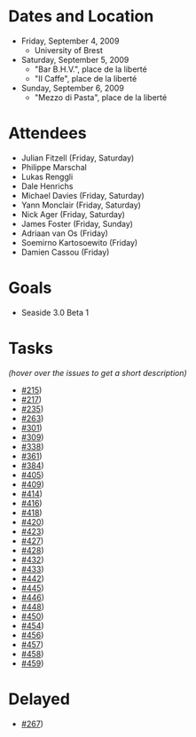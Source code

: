 # Dates and Location #

  * Friday, September 4, 2009
    * University of Brest
  * Saturday, September 5, 2009
    * "Bar B.H.V.", place de la liberté
    * "Il Caffe", place de la liberté
  * Sunday, September 6, 2009
    * "Mezzo di Pasta", place de la liberté

# Attendees #

  * Julian Fitzell (Friday, Saturday)
  * Philippe Marschal
  * Lukas Renggli
  * Dale Henrichs
  * Michael Davies (Friday, Saturday)
  * Yann Monclair (Friday, Saturday)
  * Nick Ager (Friday, Saturday)
  * James Foster (Friday, Sunday)
  * Adriaan van Os (Friday)
  * Soemirno Kartosoewito (Friday)
  * Damien Cassou (Friday)

# Goals #
  * Seaside 3.0 Beta 1

# Tasks #
_(hover over the issues to get a short description)_
  * [#215](https://github.com/SeasideSt/Seaside/issues/215))
  * [#217](https://github.com/SeasideSt/Seaside/issues/217))
  * [#235](https://github.com/SeasideSt/Seaside/issues/235))
  * [#263](https://github.com/SeasideSt/Seaside/issues/263))
  * [#301](https://github.com/SeasideSt/Seaside/issues/301))
  * [#309](https://github.com/SeasideSt/Seaside/issues/309))
  * [#338](https://github.com/SeasideSt/Seaside/issues/338))
  * [#361](https://github.com/SeasideSt/Seaside/issues/361))
  * [#384](https://github.com/SeasideSt/Seaside/issues/384))
  * [#405](https://github.com/SeasideSt/Seaside/issues/405))
  * [#409](https://github.com/SeasideSt/Seaside/issues/409))
  * [#414](https://github.com/SeasideSt/Seaside/issues/414))
  * [#416](https://github.com/SeasideSt/Seaside/issues/416))
  * [#418](https://github.com/SeasideSt/Seaside/issues/418))
  * [#420](https://github.com/SeasideSt/Seaside/issues/420))
  * [#423](https://github.com/SeasideSt/Seaside/issues/423))
  * [#427](https://github.com/SeasideSt/Seaside/issues/427))
  * [#428](https://github.com/SeasideSt/Seaside/issues/428))
  * [#432](https://github.com/SeasideSt/Seaside/issues/432))
  * [#433](https://github.com/SeasideSt/Seaside/issues/433))
  * [#442](https://github.com/SeasideSt/Seaside/issues/442))
  * [#445](https://github.com/SeasideSt/Seaside/issues/445))
  * [#446](https://github.com/SeasideSt/Seaside/issues/446))
  * [#448](https://github.com/SeasideSt/Seaside/issues/448))
  * [#450](https://github.com/SeasideSt/Seaside/issues/450))
  * [#454](https://github.com/SeasideSt/Seaside/issues/454))
  * [#456](https://github.com/SeasideSt/Seaside/issues/456))
  * [#457](https://github.com/SeasideSt/Seaside/issues/457))
  * [#458](https://github.com/SeasideSt/Seaside/issues/458))
  * [#459](https://github.com/SeasideSt/Seaside/issues/459))

# Delayed #
  * [#267](https://github.com/SeasideSt/Seaside/issues/267))
